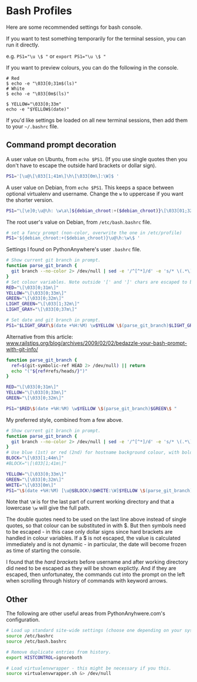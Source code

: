 # Bash Profiles

Here are some recommended settings for bash console.

If you want to test something temporarily for the terminal session, you can run it directly.

e.g. `PS1="\u \$ "` or `export PS1="\u \$ "`

If you want to preview colours, you can do the following in the console.
```
# Red
$ echo -e "\033[0;31m$(ls)"
# White
$ echo -e "\033[0m$(ls)"

$ YELLOW="\033[0;33m"
echo -e "$YELLOW$(date)"
```

If you'd like settings be loaded on all new terminal sessions, then add them to your `~/.bashrc` file.

## Command prompt decoration

A user value on Ubuntu, from `echo $PS1`. (If you use single quotes then you don't have to escape the outside hard brackets or dollar sign).

```bash
PS1='[\u@\[\033[1;41m\]\h\[\033[0m\]:\W]$ '
```

A user value on Debian, from `echo $PS1`. This keeps a space between optional virtualenv and username. Change the `w` to uppercase if you want the shorter version.

```bash
PS1="\[\e]0;\u@\h: \w\a\]${debian_chroot:+($debian_chroot)}\[\033[01;32m\]\u@\h\[\033[00m\]:\[\033[01;34m\]\w\[\033[00m\]\$ "
```

The root user's value on Debian, from `/etc/bash.bashrc` file.

```bash
# set a fancy prompt (non-color, overwrite the one in /etc/profile)
PS1='${debian_chroot:+($debian_chroot)}\u@\h:\w\$ '
```

Settings I found on PythonAnywhere's user `.bashrc` file.

```bash
# Show current git branch in prompt.
function parse_git_branch {
  git branch --no-color 2> /dev/null | sed -e '/^[^*]/d' -e 's/* \(.*\)/(\1)/'
}
# Set colour variables. Note outside '[' and ']' chars are escaped to be literal.
RED="\[\033[0;31m\]"
YELLOW="\[\033[0;33m\]"
GREEN="\[\033[0;32m\]"
LIGHT_GREEN="\[\033[1;32m\]"
LIGHT_GRAY="\[\033[0;37m\]"

# Set date and git branch in prompt.
PS1="$LIGHT_GRAY\$(date +%H:%M) \w$YELLOW \$(parse_git_branch)$LIGHT_GREEN\$ $LIGHT_GRAY"
```

Alternative from this article: www.railstips.org/blog/archives/2009/02/02/bedazzle-your-bash-prompt-with-git-info/

```bash
function parse_git_branch {
  ref=$(git-symbolic-ref HEAD 2> /dev/null) || return
  echo "("${ref#refs/heads/}")"
}

RED="\[\033[0;31m\]"
YELLOW="\[\033[0;33m\]"
GREEN="\[\033[0;32m\]"

PS1="$RED\$(date +%H:%M) \w$YELLOW \$(parse_git_branch)$GREEN\$ "
```

My preferred style, combined from a few above.

```bash
# Show current git branch in prompt.
function parse_git_branch {
  git branch --no-color 2> /dev/null | sed -e '/^[^*]/d' -e 's/* \(.*\)/(\1)/'
}
# Use blue (1st) or red (2nd) for hostname background colour, with bold text.
BLOCK="\[\033[1;44m\]"
#BLOCK="\[\033[1;41m\]"

YELLOW="\[\033[0;33m\]"
GREEN="\[\033[0;32m\]"
WHITE="\[\033[0m\]"
PS1="\$(date +%H:%M) [\u@$BLOCK\h$WHITE:\W]$YELLOW \$(parse_git_branch)$GREEN\$ $WHITE"
```

Note that `\W` is for the last part of current working directory and that a lowercase `\w` will give the full path.

The double quotes need to be used on the last line above instead of single quotes, so that colour can be substituted in with $. But then symbols need to be escaped - in this case only dollar signs since hard brackets are handled in colour variables. If a $ is not escaped, the value is calculated immediately and is not dynamic - in particular, the date will become frozen as time of starting the console.

I found that the _hard brackets_ before username and after working directory did need to be escaped as they will be shown explictly. And if they are escaped, then unfortunatey, the commands cut into the prompt on the left when scrolling through history of commands with keyword arrows.


## Other

The following are other useful areas from PythonAnyhwere.com's configuration.

```bash
# Load up standard site-wide settings (choose one depending on your system).
source /etc/bashrc
source /etc/bash.bashrc
```

```bash
# Remove duplicate entries from history.
export HISTCONTROL=ignoreboth
```

```bash
# Load virtualenvwrapper - this might be necessary if you this.
source virtualenvwrapper.sh &> /dev/null
```
